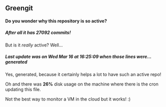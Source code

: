 ## Greengit

#### Do you wonder why this repository is so active?

##### After all it has 27092 commits!

But is it *really* active? Well...

##### Last update was on Wed Mar 16 at 16:25:09 when those lines were... generated

Yes, generated, because it certainly helps a lot to have such an active repo!

Oh and there was **26%** disk usage on the machine
where there is the cron updating this file.

Not the best way to monitor a VM in the cloud but it works! :)

